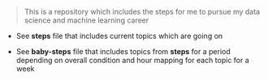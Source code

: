 > This is a repository which includes the steps for me to pursue my data science and machine learning career

* See **steps** file that includes current topics which are going on  
  
* See **baby-steps** file that includes topics from **steps** for a period depending on overall condition and hour mapping for each topic for a week